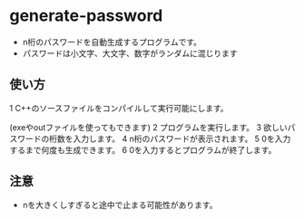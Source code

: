 # generate-password
- n桁のパスワードを自動生成するプログラムです。
- パスワードは小文字、大文字、数字がランダムに混じります

## 使い方
1 C++のソースファイルをコンパイルして実行可能にします。

(exeやoutファイルを使ってもできます)
2 プログラムを実行します。
3 欲しいパスワードの桁数を入力します。
4 n桁のパスワードが表示されます。
5 0を入力するまで何度も生成できます。
6 0を入力するとプログラムが終了します。

## 注意
- nを大きくしすぎると途中で止まる可能性があります。
